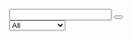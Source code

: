 <!DOCTYPE html>
<html lang="en">
<head>
<meta charset="utf-8" />
<title>FridaD. | To Do List</title>
<link rel="stylesheet" href="todo.css" />
</head>
<body>

<div class="container">
    <form>
      <input type="text" class="todo-input">
      <button type="submit" class="todo-button">
       <i class="fas fa-plus-square"></i>
      </button>
      <div class="select">
        <select name="todos" class="filter-todo">
          <option value="all">All</option>
          <option value="completed">Completed</option>
          <option value="uncompleted">Uncompleted</option>
        </select>
      </div>
    </form>
   </div>
   <div class="todo-container">
        <ul class="todo-list"></ul>
    </div>
<script src="todo.js"></script>
</body>
</html>